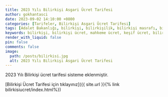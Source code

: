 ```yaml
---
title: 2023 Yılı Bilirkişi Asgari Ücret Tarifesi
author: gokhantasci
date: 2023-09-02 14:10:00 +0800
categories: [Tarifeler, Bilirkişi Asgari Ücret Tarifesi]
tags: [Adalet Bakanlığı, bilirkişi, bilirkişilik, bilirkişi masrafı, bilirkişi ücret, adliyeci]
keywords: bilirkişi, bilirkişi ücret, mahkeme ücret, keşif ücret, bilirkişi ücreti, asgari ücret tarifesi, bilirkişi nedir
render_with_liquid: false
pin: false
comments: false
image:
  path: /posts/bilirkisi.jpg
  alt: 2023 Yılı Bilirkişi Asgari Ücret Tarifesi
---
```


2023 Yılı Bilirkişi ücret tarifesi sisteme eklenmiştir. 


[Bilirkişi Ücret Tarifesi için tıklayınız]({{ site.url }}{% link bilirkisiucret/index.html%})